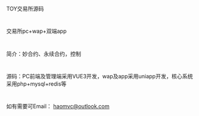 
#
TOY交易所源码
#
交易所pc+wap+双端app
#
简介：妙合约、永续合约，控制
#
源码：PC前端及管理端采用VUE3开发，wap及app采用uniapp开发，核心系统采用php+mysql+redis等
#
如有需要可Email： haomvc@outlook.com
